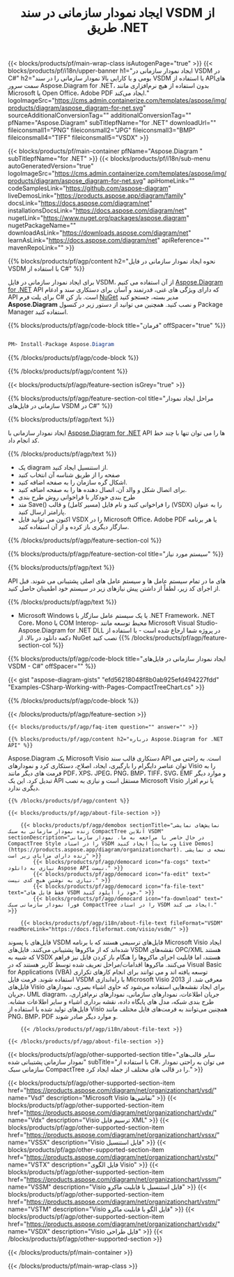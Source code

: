 ﻿---
title: ایجاد نمودار سازمانی در سند VSDM از طریق .NET 
weight: 3050
url: /fa/net/organizationchart/vsdm/ 
description: کد منبع C# برای ایجاد نمودار سازمانی در فایل vsdm در پلتفرم‌های .NET Framework، .NET Core، Mono.
---
{{< blocks/products/pf/main-wrap-class isAutogenPage="true" >}}
{{< blocks/products/pf/i18n/upper-banner h1="ایجاد نمودار سازمانی در VSDM در C#" h2="بومی و با کارایی بالا نمودار سازمانی را در سند VSDM با استفاده از APIهای سمت سرور Aspose.Diagram for .NET، بدون استفاده از هیچ نرم‌افزاری مانند Microsoft یا Open Office، Adobe PDF ایجاد می‌کند." logoImageSrc="https://cms.admin.containerize.com/templates/aspose/img/products/diagram/aspose_diagram-for-net.svg" sourceAdditionalConversionTag="" additionalConversionTag="" pfName="Aspose.Diagram" subTitlepfName="for .NET" downloadUrl="" fileiconsmall1="PNG" fileiconsmall2="JPG" fileiconsmall3="BMP" fileiconsmall4="TIFF" fileiconsmall5="VSDX" >}}

{{< blocks/products/pf/main-container pfName="Aspose.Diagram " subTitlepfName="for .NET" >}}
{{< blocks/products/pf/i18n/sub-menu autoGeneratedVersion="true" logoImageSrc="https://cms.admin.containerize.com/templates/aspose/img/products/diagram/aspose_diagram-for-net.svg" apiHomeLink="" codeSamplesLink="https://github.com/aspose-diagram" liveDemosLink="https://products.aspose.app/diagram/family" docsLink="https://docs.aspose.com/diagram/net" installationsDocsLink="https://docs.aspose.com/diagram/net" nugetLink="https://www.nuget.org/packages/aspose.diagram" nugetPackageName="" downloadAsLink="https://downloads.aspose.com/diagram/net" learnAsLink="https://docs.aspose.com/diagram/net" apiReference="" mavenRepoLink="" >}}

{{% blocks/products/pf/agp/content h2="نحوه ایجاد نمودار سازمانی در فایل VSDM با استفاده از C#" %}}

 برای ایجاد نمودار سازمانی در فایل VSDM، از آن استفاده می کنیم
 [Aspose.Diagram for .NET](https://products.aspose.com/diagram/net) 
 API که دارای ویژگی های غنی، قدرتمند و آسان برای دستکاری سند و ادغام API برای پلت فرم C# است. باز کن
 [NuGet](https://www.nuget.org/packages/aspose.diagram) 
 مدیر بسته، جستجو کنید
 **Aspose.Diagram** 
 و نصب کنید. همچنین می توانید از دستور زیر در کنسول Package Manager استفاده کنید.

{{% blocks/products/pf/agp/code-block title="فرمان" offSpacer="true" %}}

```cs

PM> Install-Package Aspose.Diagram


```

{{% /blocks/products/pf/agp/code-block %}}

{{% /blocks/products/pf/agp/content %}}

{{< blocks/products/pf/agp/feature-section isGrey="true" >}}

{{% blocks/products/pf/agp/feature-section-col title="مراحل ایجاد نمودار سازمانی در فایل‌های VSDM در C#" %}}

{{% blocks/products/pf/agp/text %}}

 ایجاد نمودار سازمانی با
 [Aspose.Diagram for .NET](https://products.aspose.com/diagram/net) 
 API ها را می توان تنها با چند خط کد انجام داد.

{{% /blocks/products/pf/agp/text %}}

+ یک diagram از استنسیل ایجاد کنید.
+ صفحه را از طریق شناسه آن انتخاب کنید
+ اشکال گره سازمان را به صفحه اضافه کنید.
+ برای اتصال شکل و والد آن، اتصال دهنده ها را به صفحه اضافه کنید.
+ طرح بندی خودکار با فراخوانی روش طرح بندی
+ متد Save() را فراخوانی کنید و نام فایل (مسیر کامل) و قالب (VSDX) را به عنوان پارامتر ارسال کنید.
+ اکنون می توانید فایل VSDX را در Microsoft Office، Adobe PDF یا هر برنامه سازگار دیگری باز کرده و از آن استفاده کنید.

{{% /blocks/products/pf/agp/feature-section-col %}}

{{% blocks/products/pf/agp/feature-section-col title="سیستم مورد نیاز" %}}

{{% blocks/products/pf/agp/text %}}

 API های ما در تمام سیستم عامل ها و سیستم عامل های اصلی پشتیبانی می شوند. قبل از اجرای کد زیر، لطفاً از داشتن پیش نیازهای زیر در سیستم خود اطمینان حاصل کنید.

{{% /blocks/products/pf/agp/text %}}

- Microsoft Windows یا یک سیستم عامل سازگار با .NET Framework، .NET Core، Mono یا COM Interop- محیط توسعه مانند Microsoft Visual Studio- Aspose.Diagram for .NET DLL در پروژه شما ارجاع شده است - با استفاده از دکمه دانلود در بالا، از NuGet نصب کنید
{{% /blocks/products/pf/agp/feature-section-col %}}

{{% blocks/products/pf/agp/code-block title="ایجاد نمودار سازمانی در فایل‌های VSDM - C#" offSpacer="" %}}

{{< gist "aspose-diagram-gists" "efd56218048f8b0ab925efd494227fdd" "Examples-CSharp-Working-with-Pages-CompactTreeChart.cs" >}}


{{% /blocks/products/pf/agp/code-block %}}

{{< /blocks/products/pf/agp/feature-section >}}

    {{< blocks/products/pf/agp/faq-item question="" answer="" >}}


<!-- aboutfile Starts -->

    {{% blocks/products/pf/agp/content h2="درباره Aspose.Diagram for .NET API" %}}

 Aspose.Diagram یک Microsoft Visio دستکاری قالب سند API است. به راحتی می توان عناصر دایگرام را بارگیری، ایجاد، اصلاح، دستکاری کرد و نمودارهای Visio را به فرمت های دیگر مانند PDF، XPS، JPEG، PNG، BMP، TIFF، SVG، EMF و موارد دیگر تبدیل کرد. این یک API مستقل است و نیازی به نصب Microsoft Visio یا نرم افزار دیگری ندارد.  



    {{% /blocks/products/pf/agp/content %}}
    
    {{< blocks/products/pf/agp/about-file-section >}}
    
        {{< blocks/products/pf/agp/demobox sectionTitle="نمایش‌های نمایشی زنده نمودار سازمانی به سبک CompactTree آنلاین VSDM" sectionDescription="در حال حاضر با مراجعه به ما، نمودار سازمانی CompactTree Style را در اسناد VSDM ایجاد کنید [وب سایت Live Demos](https://products.aspose.app/diagram/organizationchart). نسخه ی نمایشی زنده دارای مزایای زیر است" >}}
            {{< blocks/products/pf/agp/democard icon="fa-cogs" text=" نیازی به دانلود Aspose API نیست." >}}
            {{< blocks/products/pf/agp/democard icon="fa-edit" text=" نیازی به نوشتن هیچ کدی نیست." >}}
            {{< blocks/products/pf/agp/democard icon="fa-file-text" text="فقط فایل های VSDM خود را آپلود کنید." >}}
            {{< blocks/products/pf/agp/democard icon="fa-download" text=" فوراً نمودار سازمانی سبک CompactTree را در اسناد VSDM ایجاد می کند." >}}
    
        {{< blocks/products/pf/agp/i18n/about-file-text fileFormat="VSDM" readMoreLink="https://docs.fileformat.com/visio/vsdm/" >}}
فایل‌های با پسوند VSDM فایل‌های ترسیمی هستند که با برنامه Microsoft Visio ایجاد شده‌اند که از ماکروها پشتیبانی می‌کنند. فایل‌های VSDM نقشه‌های OPC/XML هستند که شبیه به VSDX هستند، اما قابلیت اجرای ماکروها را هنگام باز کردن فایل نیز فراهم می‌کنند. ماکروها اقدامات/مراحل تعریف شده توسط کاربر هستند که در Visual Basic for Applications (VBA) توسعه یافته اند و می توانند برای انجام کارهای تکراری استفاده شوند. فرمت فایل VSDM با راه‌اندازی Microsoft Visio 2013 معرفی شد. از فایل‌های Visio برای ایجاد نقشه‌هایی استفاده می‌شود که حاوی اشیاء بصری، نمودارهای جریان، UML diagram، جریان اطلاعات، نمودارهای سازمانی، نمودارهای نرم‌افزاری، طرح بندی شبکه، مدل های پایگاه داده، نقشه برداری اشیاء و سایر اطلاعات مشابه. فایل‌های تولید شده با استفاده از Visio همچنین می‌توانند به فرمت‌های فایل مختلف مانند PNG، BMP، PDF و موارد دیگر صادر شوند. 

        {{< /blocks/products/pf/agp/i18n/about-file-text >}}
    
    {{< /blocks/products/pf/agp/about-file-section >}}

<!-- aboutfile Ends -->

{{< blocks/products/pf/agp/other-supported-section title="سایر قالب‌های نمودار سازمانی پشتیبانی شده" subTitle="با استفاده از C#، می توان به راحتی نمودار سازمانی سبک CompactTree را در قالب های مختلف از جمله ایجاد کرد." >}}

{{< blocks/products/pf/agp/other-supported-section-item href="https://products.aspose.com/diagram/net/organizationchart/vsd/" name="Vsd" description="Microsoft Visio نقاشی‌ها" >}}
{{< blocks/products/pf/agp/other-supported-section-item href="https://products.aspose.com/diagram/net/organizationchart/vdx/" name="Vdx" description="Visio ترسیم فایل XML" >}}
{{< blocks/products/pf/agp/other-supported-section-item href="https://products.aspose.com/diagram/net/organizationchart/vssx/" name="VSSX" description="Visio فایل استنسیل" >}}
{{< blocks/products/pf/agp/other-supported-section-item href="https://products.aspose.com/diagram/net/organizationchart/vstx/" name="VSTX" description="فایل الگوی Visio" >}}
{{< blocks/products/pf/agp/other-supported-section-item href="https://products.aspose.com/diagram/net/organizationchart/vssm/" name="VSSM" description="Visio فایل استنسیل با قابلیت ماکرو" >}}
{{< blocks/products/pf/agp/other-supported-section-item href="https://products.aspose.com/diagram/net/organizationchart/vstm/" name="VSTM" description="Visio فایل الگو با قابلیت ماکرو" >}}
{{< blocks/products/pf/agp/other-supported-section-item href="https://products.aspose.com/diagram/net/organizationchart/vsdx/" name="VSDX" description="Visio فایل طراحی" >}}
{{< /blocks/products/pf/agp/other-supported-section >}}

{{< /blocks/products/pf/main-container >}}
    
{{< /blocks/products/pf/main-wrap-class >}}